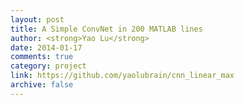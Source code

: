 ```yaml
---
layout: post
title: A Simple ConvNet in 200 MATLAB lines
author: <strong>Yao Lu</strong>
date: 2014-01-17
comments: true
category: project
link: https://github.com/yaolubrain/cnn_linear_max
archive: false
---
```

